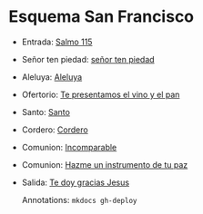 # Esquema San Francisco

- Entrada: [Salmo 115](entrada/salmo_115.md)
- Señor ten piedad: [señor ten piedad](senior_ten_piedad/senior_5.md)
- Aleluya: [Aleluya](aleluya/himno_de_paz.md)
- Ofertorio: [Te presentamos el vino y el pan](ofertorio/te_presentamos_el_vino_y_el_pan.md)
- Santo: [Santo](santo/santo_1.md)
- Cordero: [Cordero](cordero/cordero_1.md)
- Comunion: [Incomparable](comunion/incomparable.md)
- Comunion: [Hazme un instrumento de tu paz](comunion/hazme_un_instrumento_de_tu_paz.md)
- Salida: [Te doy gracias Jesus](salida/te_doy_gracias_jesus.md)

  Annotations:
  `mkdocs gh-deploy`
